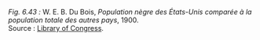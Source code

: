 *Fig. 6.43 :* W. E. B. Du Bois, *Population nègre des États-Unis comparée à la population totale des autres pays*, 1900.  
Source : [Library of Congress](https://www.loc.gov/resource/ppmsca.33903/).